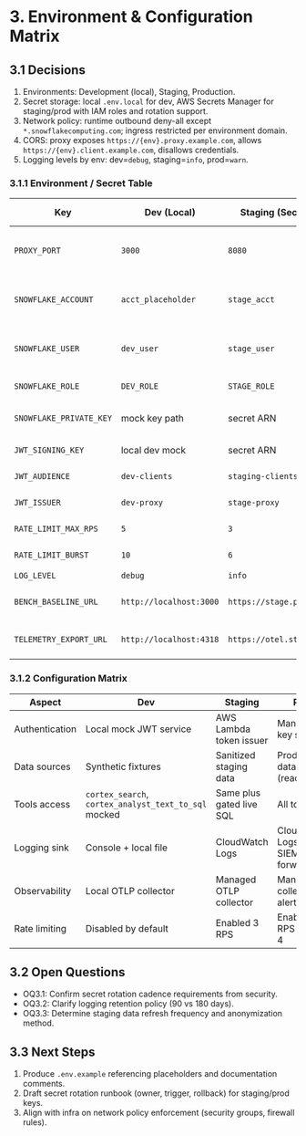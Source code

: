 # 3. Environment & Configuration Matrix

## 3.1 Decisions
1. Environments: Development (local), Staging, Production.
2. Secret storage: local `.env.local` for dev, AWS Secrets Manager for staging/prod with IAM roles and rotation support.
3. Network policy: runtime outbound deny-all except `*.snowflakecomputing.com`; ingress restricted per environment domain.
4. CORS: proxy exposes `https://{env}.proxy.example.com`, allows `https://{env}.client.example.com`, disallows credentials.
5. Logging levels by env: dev=`debug`, staging=`info`, prod=`warn`.

### 3.1.1 Environment / Secret Table
| Key | Dev (Local) | Staging (Secrets Manager) | Production (Secrets Manager) | Storage Rationale |
| --- | --- | --- | --- | --- |
| `PROXY_PORT` | `3000` | `8080` | `8080` | Non-secret; env var for container runtime. |
| `SNOWFLAKE_ACCOUNT` | `acct_placeholder` | `stage_acct` | `prod_acct` | Required for Snowflake session bootstrap. |
| `SNOWFLAKE_USER` | `dev_user` | `stage_user` | `prod_user` | Maps to prepared Snowflake role. |
| `SNOWFLAKE_ROLE` | `DEV_ROLE` | `STAGE_ROLE` | `PROD_ROLE` | Access scoping. |
| `SNOWFLAKE_PRIVATE_KEY` | mock key path | secret ARN | secret ARN | RSA PKCS#8 key; rotate quarterly. |
| `JWT_SIGNING_KEY` | local dev mock | secret ARN | secret ARN | For 5-minute TTL tokens. |
| `JWT_AUDIENCE` | `dev-clients` | `staging-clients` | `prod-clients` | Validates client tokens. |
| `JWT_ISSUER` | `dev-proxy` | `stage-proxy` | `prod-proxy` | Namespaced issuer ID. |
| `RATE_LIMIT_MAX_RPS` | `5` | `3` | `2` | Tuned per environment. |
| `RATE_LIMIT_BURST` | `10` | `6` | `4` | Token bucket burst. |
| `LOG_LEVEL` | `debug` | `info` | `warn` | Observability. |
| `BENCH_BASELINE_URL` | `http://localhost:3000` | `https://stage.proxy.example.com` | `https://proxy.example.com` | Benchmark harness target. |
| `TELEMETRY_EXPORT_URL` | `http://localhost:4318` | `https://otel.stage.example.com` | `https://otel.prod.example.com` | OTLP exporter endpoint. |

### 3.1.2 Configuration Matrix
| Aspect | Dev | Staging | Prod |
| --- | --- | --- | --- |
| Authentication | Local mock JWT service | AWS Lambda token issuer | Managed key service | 
| Data sources | Synthetic fixtures | Sanitized staging data | Production datasets (read-only) |
| Tools access | `cortex_search`, `cortex_analyst_text_to_sql` mocked | Same plus gated live SQL | All tools live |
| Logging sink | Console + local file | CloudWatch Logs | CloudWatch Logs + SIEM forwarder |
| Observability | Local OTLP collector | Managed OTLP collector | Managed collector + alerts |
| Rate limiting | Disabled by default | Enabled 3 RPS | Enabled 2 RPS + burst 4 |

## 3.2 Open Questions
- OQ3.1: Confirm secret rotation cadence requirements from security.
- OQ3.2: Clarify logging retention policy (90 vs 180 days).
- OQ3.3: Determine staging data refresh frequency and anonymization method.

## 3.3 Next Steps
1. Produce `.env.example` referencing placeholders and documentation comments.
2. Draft secret rotation runbook (owner, trigger, rollback) for staging/prod keys.
3. Align with infra on network policy enforcement (security groups, firewall rules).
